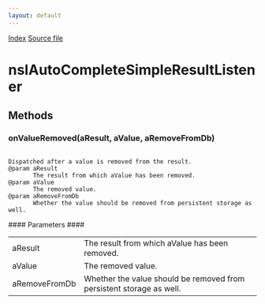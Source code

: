 ```yaml
---
layout: default
---
```

<div id='links'><a href="../index.html">Index</a>
<a href="http://dxr.mozilla.org/mozilla-central/source/toolkit/components/autocomplete/nsIAutoCompleteSimpleResult.idl">Source file</a>
</div>

# nsIAutoCompleteSimpleResultListener #

## Methods ##

### onValueRemoved(aResult, aValue, aRemoveFromDb) ###
<code>  
Dispatched after a value is removed from the result.  
@param aResult  
       The result from which aValue has been removed.  
@param aValue  
       The removed value.  
@param aRemoveFromDb  
       Whether the value should be removed from persistent storage as well.  
  
</code>
#### Parameters ####

<table>

<tr>
<td>aResult</td>
<td>       The result from which aValue has been removed.  
</td>
</tr>

<tr>
<td>aValue</td>
<td>       The removed value.  
</td>
</tr>

<tr>
<td>aRemoveFromDb</td>
<td>       Whether the value should be removed from persistent storage as well.  
</td>
</tr>

</table>
